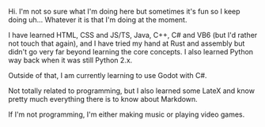 Hi. I'm not so sure what I'm doing here but sometimes it's fun so I keep doing uh... Whatever it is that I'm doing at the moment.

I have learned HTML, CSS and JS/TS, Java, C++, C# and VB6 (but I'd rather not touch that again), and I have tried my hand at Rust
and assembly but didn't go very far beyond learning the core concepts. I also learned Python way back when it was still Python 2.x.

Outside of that, I am currently learning to use Godot with C#.

Not totally related to programming, but I also learned some LateX and know pretty much everything there is to know about Markdown.

If I'm not programming, I'm either making music or playing video games.
